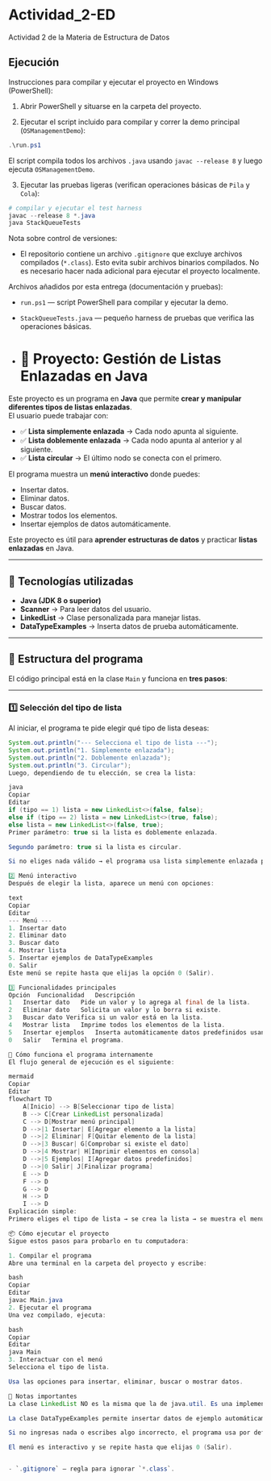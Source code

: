 # Actividad_2-ED
Actividad 2 de la Materia de Estructura de Datos

## Ejecución

Instrucciones para compilar y ejecutar el proyecto en Windows (PowerShell):

1. Abrir PowerShell y situarse en la carpeta del proyecto.

2. Ejecutar el script incluido para compilar y correr la demo principal (`OSManagementDemo`):

```powershell
.\run.ps1
```

El script compila todos los archivos `.java` usando `javac --release 8` y luego ejecuta `OSManagementDemo`.

3. Ejecutar las pruebas ligeras (verifican operaciones básicas de `Pila` y `Cola`):

```powershell
# compilar y ejecutar el test harness
javac --release 8 *.java
java StackQueueTests
```

Nota sobre control de versiones:
- El repositorio contiene un archivo `.gitignore` que excluye archivos compilados (`*.class`). Esto evita subir archivos binarios compilados. No es necesario hacer nada adicional para ejecutar el proyecto localmente.

Archivos añadidos por esta entrega (documentación y pruebas):
- `run.ps1` — script PowerShell para compilar y ejecutar la demo.
- `StackQueueTests.java` — pequeño harness de pruebas que verifica las operaciones básicas.

- # 📌 Proyecto: Gestión de Listas Enlazadas en Java

Este proyecto es un programa en **Java** que permite **crear y manipular diferentes tipos de listas enlazadas**.  
El usuario puede trabajar con:

- ✅ **Lista simplemente enlazada** → Cada nodo apunta al siguiente.  
- ✅ **Lista doblemente enlazada** → Cada nodo apunta al anterior y al siguiente.  
- ✅ **Lista circular** → El último nodo se conecta con el primero.

El programa muestra un **menú interactivo** donde puedes:
- Insertar datos.
- Eliminar datos.
- Buscar datos.
- Mostrar todos los elementos.
- Insertar ejemplos de datos automáticamente.

Este proyecto es útil para **aprender estructuras de datos** y practicar **listas enlazadas** en Java.

---

## 🚀 Tecnologías utilizadas
- **Java (JDK 8 o superior)**
- **Scanner** → Para leer datos del usuario.
- **LinkedList** → Clase personalizada para manejar listas.
- **DataTypeExamples** → Inserta datos de prueba automáticamente.

---

## 📂 Estructura del programa

El código principal está en la clase `Main` y funciona en **tres pasos**:

---

### **1️⃣ Selección del tipo de lista**
Al iniciar, el programa te pide elegir qué tipo de lista deseas:

```java
System.out.println("--- Selecciona el tipo de lista ---");
System.out.println("1. Simplemente enlazada");
System.out.println("2. Doblemente enlazada");
System.out.println("3. Circular");
Luego, dependiendo de tu elección, se crea la lista:

java
Copiar
Editar
if (tipo == 1) lista = new LinkedList<>(false, false);
else if (tipo == 2) lista = new LinkedList<>(true, false);
else lista = new LinkedList<>(false, true);
Primer parámetro: true si la lista es doblemente enlazada.

Segundo parámetro: true si la lista es circular.

Si no eliges nada válido → el programa usa lista simplemente enlazada por defecto.

2️⃣ Menú interactivo
Después de elegir la lista, aparece un menú con opciones:

text
Copiar
Editar
--- Menú ---
1. Insertar dato
2. Eliminar dato
3. Buscar dato
4. Mostrar lista
5. Insertar ejemplos de DataTypeExamples
0. Salir
Este menú se repite hasta que elijas la opción 0 (Salir).

3️⃣ Funcionalidades principales
Opción	Funcionalidad	Descripción
1	Insertar dato	Pide un valor y lo agrega al final de la lista.
2	Eliminar dato	Solicita un valor y lo borra si existe.
3	Buscar dato	Verifica si un valor está en la lista.
4	Mostrar lista	Imprime todos los elementos de la lista.
5	Insertar ejemplos	Inserta automáticamente datos predefinidos usando DataTypeExamples.
0	Salir	Termina el programa.

🔄 Cómo funciona el programa internamente
El flujo general de ejecución es el siguiente:

mermaid
Copiar
Editar
flowchart TD
    A[Inicio] --> B[Seleccionar tipo de lista]
    B --> C[Crear LinkedList personalizada]
    C --> D[Mostrar menú principal]
    D -->|1 Insertar| E[Agregar elemento a la lista]
    D -->|2 Eliminar| F[Quitar elemento de la lista]
    D -->|3 Buscar| G[Comprobar si existe el dato]
    D -->|4 Mostrar| H[Imprimir elementos en consola]
    D -->|5 Ejemplos| I[Agregar datos predefinidos]
    D -->|0 Salir| J[Finalizar programa]
    E --> D
    F --> D
    G --> D
    H --> D
    I --> D
Explicación simple:
Primero eliges el tipo de lista → se crea la lista → se muestra el menú → eliges una acción → el programa ejecuta esa acción → vuelve al menú hasta que decidas salir.

📦 Cómo ejecutar el proyecto
Sigue estos pasos para probarlo en tu computadora:

1. Compilar el programa
Abre una terminal en la carpeta del proyecto y escribe:

bash
Copiar
Editar
javac Main.java
2. Ejecutar el programa
Una vez compilado, ejecuta:

bash
Copiar
Editar
java Main
3. Interactuar con el menú
Selecciona el tipo de lista.

Usa las opciones para insertar, eliminar, buscar o mostrar datos.

📌 Notas importantes
La clase LinkedList NO es la misma que la de java.util. Es una implementación personalizada incluida en este proyecto.

La clase DataTypeExamples permite insertar datos de ejemplo automáticamente.

Si no ingresas nada o escribes algo incorrecto, el programa usa por defecto una lista simplemente enlazada.

El menú es interactivo y se repite hasta que elijas 0 (Salir).


- `.gitignore` — regla para ignorar `*.class`.

